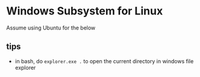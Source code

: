 # Windows Subsystem for Linux

Assume using Ubuntu for the below

## tips 

- in bash, do `explorer.exe .` to open the current directory in windows file explorer